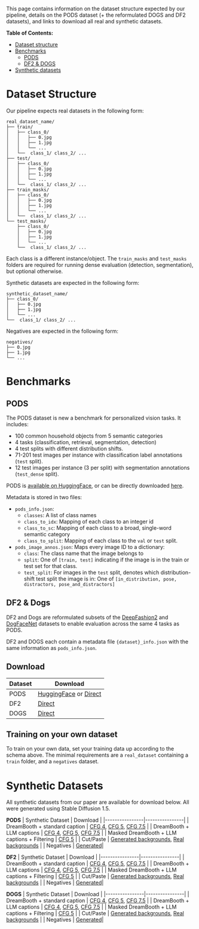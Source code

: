This page contains information on the dataset structure expected by our pipeline, details on the PODS dataset (+ the reformulated DOGS and DF2 datasets), and links to download all real and synthetic datasets. 

**Table of Contents:**
* [Dataset structure](#dataset-structure)
* [Benchmarks](#benchmarks)
  * [PODS](#pods)
  * [DF2 & DOGS](#df2--dogs)
* [Synthetic datasets](#synthetic-datasets)

# Dataset Structure
Our pipeline expects real datasets in the following form:
```
real_dataset_name/
├── train/
│   ├── class_0/
│   │   ├── 0.jpg
│   │   ├── 1.jpg
│   │   └── ...
│   └──  class_1/ class_2/ ...
├── test/
│   ├── class_0/
│   │   ├── 0.jpg
│   │   ├── 1.jpg
│   │   └── ...
│   └──  class_1/ class_2/ ...
├── train_masks/
│   ├── class_0/
│   │   ├── 0.jpg
│   │   ├── 1.jpg
│   │   └── ...
│   └──  class_1/ class_2/ ...
└── test_masks/
    ├── class_0/
    │   ├── 0.jpg
    │   ├── 1.jpg
    │   └── ...
    └──  class_1/ class_2/ ...
```
Each class is a different instance/object. The `train_masks` and `test_masks` folders are required for running dense evaluation (detection, segmentation), but optional otherwise.

Synthetic datasets are expected in the following form:
```
synthetic_dataset_name/
├── class_0/
│   ├── 0.jpg
│   ├── 1.jpg
│   └── ...
└──  class_1/ class_2/ ...
```

Negatives are expected in the following form:
```
negatives/
├── 0.jpg
├── 1.jpg
└── ...
```

# Benchmarks 
## PODS
The PODS dataset is new a benchmark for personalized vision tasks. It includes:
* 100 common household objects from 5 semantic categories
* 4 tasks (classification, retrieval, segmentation, detection)
* 4 test splits with different distribution shifts.
* 71-201 test images per instance with classification label annotations (`test` split).
* 12 test images per instance (3 per split) with segmentation annotations (`test_dense` split).

PODS is [available on HuggingFace](https://huggingface.co/datasets/chaenayo/PODS), or can be directly downloaded [here](https://data.csail.mit.edu/personal_rep/pods.zip).

Metadata is stored in two files:
* `pods_info.json`:
  * `classes`: A list of class names
  * `class_to_idx`: Mapping of each class to an integer id
  * `class_to_sc`: Mapping of each class to a broad, single-word semantic category
  * `class_to_split`: Mapping of each class to the `val` or `test` split.
* `pods_image_annos.json`: Maps every image ID to a dictionary:
  * `class`: The class name that the image belongs to
  * `split`: One of `[train, test]` indicating if the image is in the train or test set for that class.
  * `test_split`: For images in the `test` split, denotes which distribution-shift test split the image is in: One of `[in_distribution, pose, distractors, pose_and_distractors]`

## DF2 & Dogs
DF2 and Dogs are reformulated subsets of the [DeepFashion2](https://github.com/switchablenorms/DeepFashion2) and [DogFaceNet](https://github.com/GuillaumeMougeot/DogFaceNet) datasets to enable evaluation across the same 4 tasks as PODS.

DF2 and DOGS each contain a metadata file `{dataset}_info.json` with the same information as `pods_info.json`.

## Download
| **Dataset**     | **Download**    |
|-----------------|-----------------|
| PODS            | [HuggingFace](https://huggingface.co/datasets/chaenayo/PODS) or [Direct](https://data.csail.mit.edu/personal_rep/pods.zip) |
| DF2             | [Direct](https://data.csail.mit.edu/personal_rep/df2.zip)    |
| DOGS            | [Direct](https://data.csail.mit.edu/personal_rep/dogs.zip)    |

## Training on your own dataset
To train on your own data, set your training data up according to the schema above. The minimal requirements are a `real_dataset` containing a `train` folder, and a `negatives` dataset.

# Synthetic Datasets
All synthetic datasets from our paper are available for download below. All were generated using Stable Diffusion 1.5.

**PODS**
| Synthetic Dataset | Download |
|----------------|----------------|
| DreamBooth + standard caption | [CFG 4](https://data.csail.mit.edu/personal_rep/syn_data/pods/pods_dreambooth_cfg_4.zip), [CFG 5](https://data.csail.mit.edu/personal_rep/syn_data/pods/pods_dreambooth_cfg_5.zip), [CFG 7.5](https://data.csail.mit.edu/personal_rep/syn_data/pods/pods_dreambooth_cfg_7.5.zip) |
| DreamBooth + LLM captions | [CFG 4](https://data.csail.mit.edu/personal_rep/syn_data/pods/pods_dreambooth_llm_cfg_4.zip), [CFG 5](https://data.csail.mit.edu/personal_rep/syn_data/pods/pods_dreambooth_llm_cfg_5.zip), [CFG 7.5](https://data.csail.mit.edu/personal_rep/syn_data/pods/pods_dreambooth_llm_cfg_7.5.zip) |
| Masked DreamBooth + LLM captions + Filtering | [CFG 5](https://data.csail.mit.edu/personal_rep/syn_data/pods/pods_dreambooth_llm_masked_filtered_cfg_5.zip) |
| Cut/Paste | [Generated backgrounds](https://data.csail.mit.edu/personal_rep/syn_data/pods/pods_cut_and_paste_sd_background.zip), [Real backgrounds](https://data.csail.mit.edu/personal_rep/syn_data/pods/pods_cut_and_paste_real_background.zip) |
| Negatives | [Generated](https://data.csail.mit.edu/personal_rep/syn_data/pods/pods_negatives.zip)|

**DF2**
| Synthetic Dataset | Download |
|----------------|----------------|
| DreamBooth + standard caption | [CFG 4](https://data.csail.mit.edu/personal_rep/syn_data/df2/df2_dreambooth_cfg_4.zip), [CFG 5](https://data.csail.mit.edu/personal_rep/syn_data/df2/df2_dreambooth_cfg_5.zip), [CFG 7.5](https://data.csail.mit.edu/personal_rep/syn_data/df2/df2_dreambooth_cfg_7.5.zip) |
| DreamBooth + LLM captions | [CFG 4](https://data.csail.mit.edu/personal_rep/syn_data/df2/df2_dreambooth_llm_cfg_4.zip), [CFG 5](https://data.csail.mit.edu/personal_rep/syn_data/df2/df2_dreambooth_llm_cfg_5.zip), [CFG 7.5](https://data.csail.mit.edu/personal_rep/syn_data/df2/df2_dreambooth_llm_cfg_7.5.zip) |
| Masked DreamBooth + LLM captions + Filtering | [CFG 5](https://data.csail.mit.edu/personal_rep/syn_data/df2/df2_dreambooth_llm_masked_filtered_cfg_5.zip) |
| Cut/Paste | [Generated backgrounds](https://data.csail.mit.edu/personal_rep/syn_data/df2/df2_cut_and_paste_sd_background.zip), [Real backgrounds](https://data.csail.mit.edu/personal_rep/syn_data/df2/df2_cut_and_paste_real_background.zip) |
| Negatives | [Generated](https://data.csail.mit.edu/personal_rep/syn_data/df2/df2_negatives.zip)|

**DOGS**
| Synthetic Dataset | Download |
|----------------|----------------|
| DreamBooth + standard caption | [CFG 4](https://data.csail.mit.edu/personal_rep/syn_data/dogs/dogs_dreambooth_cfg_4.zip), [CFG 5](https://data.csail.mit.edu/personal_rep/syn_data/dogs/dogs_dreambooth_cfg_5.zip), [CFG 7.5](https://data.csail.mit.edu/personal_rep/syn_data/dogs/dogs_dreambooth_cfg_7.5.zip) |
| DreamBooth + LLM captions | [CFG 4](https://data.csail.mit.edu/personal_rep/syn_data/dogs/dogs_dreambooth_llm_cfg_4.zip), [CFG 5](https://data.csail.mit.edu/personal_rep/syn_data/dogs/dogs_dreambooth_llm_cfg_5.zip), [CFG 7.5](https://data.csail.mit.edu/personal_rep/syn_data/dogs/dogs_dreambooth_llm_cfg_7.5.zip) |
| Masked DreamBooth + LLM captions + Filtering | [CFG 5](https://data.csail.mit.edu/personal_rep/syn_data/dogs/dogs_dreambooth_llm_masked_filtered_cfg_5.zip) |
| Cut/Paste | [Generated backgrounds](https://data.csail.mit.edu/personal_rep/syn_data/dogs/dogs_cut_and_paste_sd_background.zip), [Real backgrounds](https://data.csail.mit.edu/personal_rep/syn_data/dogs/dogs_cut_and_paste_real_background.zip) |
| Negatives | [Generated](https://data.csail.mit.edu/personal_rep/syn_data/dogs/dogs_negatives.zip)|
